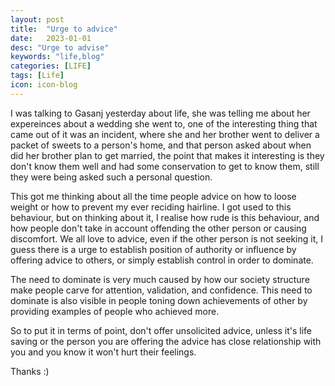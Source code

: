 ```yaml
---
layout: post
title:  "Urge to advice"
date:   2023-01-01
desc: "Urge to advise"
keywords: "life,blog"
categories: [LIFE]
tags: [Life]
icon: icon-blog
---
```


I was talking to Gasanj yesterday about life, she was telling me about her expereinces about a wedding she went to,
one of the interesting thing that came out of it was an incident, where she and her brother went to deliver a packet
of sweets to a person's home, and that person asked about when did her brother plan to get married, the point that makes
it interesting is they don't know them well and had some conservation to get to know them, still they were being asked
such a personal question.

This got me thinking about all the time people advice on how to loose weight or how to prevent my ever reciding hairline.
 I got used to this behaviour, but on thinking about it, I realise how rude is this behaviour, and how people 
don't take in account offending the other person or causing discomfort. We all love to advice, even if the other person
is not seeking it, I guess there is a urge to establish position of authority or influence by offering advice to others, 
or simply establish control in order to dominate.

The need to dominate is very much caused by how our society structure make people carve for attention, validation,
and confidence. This need to dominate is also visible in people toning down achievements of other by providing
 examples of people who achieved more.

So to put it in terms of point, don't offer unsolicited advice, unless it's life saving or the person you are offering the
advice has close relationship with you and you know it won't hurt their feelings.

Thanks :)